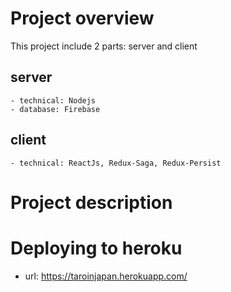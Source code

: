 # Project overview
   This project include 2 parts: server and client

  ## server
    - technical: Nodejs
    - database: Firebase
  ## client
    - technical: ReactJs, Redux-Saga, Redux-Persist

# Project description

# Deploying to heroku
- url: https://taroinjapan.herokuapp.com/

  